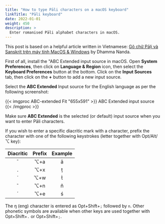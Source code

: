 ```yaml
---
title: "How to type Pāli characters on a macOS keyboard"
linkTitle: "Pāli keyboard"
date: 2022-01-01
weight: 450
description: >
  Enter romanised Pāli alphabet characters in macOS.
---
```


This post is based on a helpful article written in Vietnamese: [Gõ chữ Pāḷi và Sanskrit trên máy tính MacOS & Windows](https://theravada.vn/danh-pali-va-sanskrit-tren-may-macos/) by Dhamma Nanda.

First of all, install the "ABC Extended input source in macOS. Open **System Preferences**, then click on **Language & Region** icon, then select the **Keyboard Preferences** button at the bottom. Click on the **Input Sources** tab, then click on the **+** button to add a new input source.

Select the **ABC Extended** Input source for the English language as per the following screenshot:

{{< imgproc ABC-extended Fit "655x591" >}}
ABC Extended input source
{{< /imgproc >}}

Make sure **ABC Extended** is the selected (or default) input source when you want to enter Pāli characters.

If you wish to enter a specific diacritic mark with a character, prefix the character with one of the following keystrokes (letter together with Opt/Alt/⌥ key):

|Diacritic|Prefix|Example|
|:-------:|:----:|:-----:|
|    ¯    | ⌥+a  |   ā   |
|    .    | ⌥+x  |   ṭ   |
|    ˙    | ⌥+w  |   ṫ   |
|    ˜    | ⌥+n  |   ñ   |
|    ´    | ⌥+e  |   ś   |

The ŋ (eng) character is entered as Opt+Shift+`;` followed by `n`. Other phonetic symbols are available when other keys are used together with Opt+Shift+`.` or Opt+Shift+`;`.
